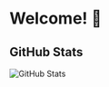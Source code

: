 # Welcome! 👋

## GitHub Stats
![GitHub Stats](https://github-readme-stats.vercel.app/api?username=imad-majid&show_icons=true&theme=dark)

<!--
## Intro


## Contact Information
- 📧 Email: ...
- 🔗 LinkedIn: ...

## Skills
- ⚙️ Programming Languages: ...
- 🌐 Web Development: ...

## Projects
1. **Project**
   - Desc: ...
   - GitHub Repo: ...
   - Demo: ...

## Trophies
certificates
## Resume/CV
You can view my detailed resume on [LinkedIn](https://www.linkedin.com/in/yourusername/).

## Current Projects
I'm currently working on [mention current projects or future endeavors you're excited about].
-->
